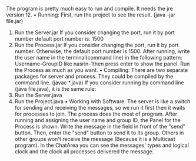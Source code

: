 The program is pretty much easy to run and compile. It needs the jre version 12.
• Running:
First, run the project to see the result. (java -jar file.jar)
1. Run the Server.jar
If you consider changing the port, run it by port number default port number is: 1500
2. Run the Process.jar
If you consider changing the port, run it by port number. Otherwise, the default port number is 1500. After running, write the user name in the terminal(command line) in the following pattern:
Username-GroupID like nasrin-1then press enter to show the panel.
Run the Process as much as you want.
• Compiling:
There are two separate packages for server and process.
They could be compiled by the command line. (javac *.java)
If you consider running by command line (java file.java), it is the same rule:
1. Run the Server.java
2. Run the Project.java
• Working with Software:
The server is like a switch for sending and receiving the messages, so we run it first then it waits for processes to join.
The process does the most of program. After running and assigning the user name and group ID, the Panel for the Process is shown. Write the message in the field in front of the "send" button. Then, enter the "send" button to send it to its group. Others in other groups won't receive the message (Because it is a Multicast program). In the ChatArea you can see the messages' types and logical clock and the clock all processes delivered the message.

